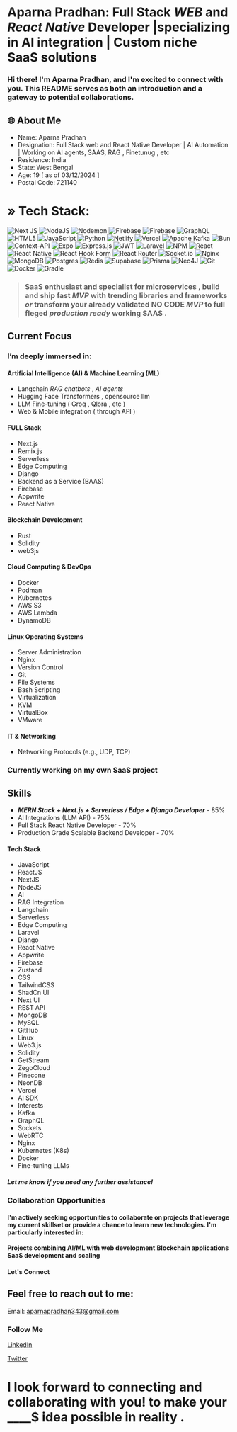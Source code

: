 # Aparna Pradhan: Full Stack *WEB* and *React Native*  Developer |specializing in AI integration | Custom niche SaaS solutions 
### Hi there! I'm Aparna Pradhan, and I'm excited to connect with you. This README serves as both an introduction and a gateway to potential collaborations.

## 🌐 About Me
- Name: Aparna Pradhan
- Designation: Full Stack web and React Native  Developer | AI Automation | Working on AI agents, SAAS, RAG , Finetunug , etc
- Residence: India
- State: West Bengal
- Age: 19 [ as of 03/12/2024 ]
- Postal Code: 721140


# » Tech Stack:
![Next JS](https://img.shields.io/badge/Next-black?style=flat&logo=next.js&logoColor=white) ![NodeJS](https://img.shields.io/badge/node.js-6DA55F?style=flat&logo=node.js&logoColor=white) ![Nodemon](https://img.shields.io/badge/NODEMON-%23323330.svg?style=flat&logo=nodemon&logoColor=%BBDEAD) ![Firebase](https://img.shields.io/badge/firebase-%23039BE5.svg?style=flat&logo=firebase) ![Firebase](https://img.shields.io/badge/firebase-a08021?style=flat&logo=firebase&logoColor=ffcd34) ![GraphQL](https://img.shields.io/badge/-GraphQL-E10098?style=flat&logo=graphql&logoColor=white) ![HTML5](https://img.shields.io/badge/html5-%23E34F26.svg?style=flat&logo=html5&logoColor=white) ![JavaScript](https://img.shields.io/badge/javascript-%23323330.svg?style=flat&logo=javascript&logoColor=%23F7DF1E) ![Python](https://img.shields.io/badge/python-3670A0?style=flat&logo=python&logoColor=ffdd54) ![Netlify](https://img.shields.io/badge/netlify-%23000000.svg?style=flat&logo=netlify&logoColor=#00C7B7) ![Vercel](https://img.shields.io/badge/vercel-%23000000.svg?style=flat&logo=vercel&logoColor=white) ![Apache Kafka](https://img.shields.io/badge/Apache%20Kafka-000?style=flat&logo=apachekafka) ![Bun](https://img.shields.io/badge/Bun-%23000000.svg?style=flat&logo=bun&logoColor=white) ![Context-API](https://img.shields.io/badge/Context--Api-000000?style=flat&logo=react) ![Expo](https://img.shields.io/badge/expo-1C1E24?style=flat&logo=expo&logoColor=#D04A37) ![Express.js](https://img.shields.io/badge/express.js-%23404d59.svg?style=flat&logo=express&logoColor=%2361DAFB) ![JWT](https://img.shields.io/badge/JWT-black?style=flat&logo=JSON%20web%20tokens) ![Laravel](https://img.shields.io/badge/laravel-%23FF2D20.svg?style=flat&logo=laravel&logoColor=white) ![NPM](https://img.shields.io/badge/NPM-%23CB3837.svg?style=flat&logo=npm&logoColor=white) ![React](https://img.shields.io/badge/react-%2320232a.svg?style=flat&logo=react&logoColor=%2361DAFB) ![React Native](https://img.shields.io/badge/react_native-%2320232a.svg?style=flat&logo=react&logoColor=%2361DAFB) ![React Hook Form](https://img.shields.io/badge/React%20Hook%20Form-%23EC5990.svg?style=flat&logo=reacthookform&logoColor=white) ![React Router](https://img.shields.io/badge/React_Router-CA4245?style=flat&logo=react-router&logoColor=white) ![Socket.io](https://img.shields.io/badge/Socket.io-black?style=flat&logo=socket.io&badgeColor=010101) ![Nginx](https://img.shields.io/badge/nginx-%23009639.svg?style=flat&logo=nginx&logoColor=white) ![MongoDB](https://img.shields.io/badge/MongoDB-%234ea94b.svg?style=flat&logo=mongodb&logoColor=white) ![Postgres](https://img.shields.io/badge/postgres-%23316192.svg?style=flat&logo=postgresql&logoColor=white) ![Redis](https://img.shields.io/badge/redis-%23DD0031.svg?style=flat&logo=redis&logoColor=white) ![Supabase](https://img.shields.io/badge/Supabase-3ECF8E?style=flat&logo=supabase&logoColor=white) ![Prisma](https://img.shields.io/badge/Prisma-3982CE?style=flat&logo=Prisma&logoColor=white) ![Neo4J](https://img.shields.io/badge/Neo4j-008CC1?style=flat&logo=neo4j&logoColor=white) ![Git](https://img.shields.io/badge/git-%23F05033.svg?style=flat&logo=git&logoColor=white) ![Docker](https://img.shields.io/badge/docker-%230db7ed.svg?style=flat&logo=docker&logoColor=white) ![Gradle](https://img.shields.io/badge/Gradle-02303A.svg?style=flat&logo=Gradle&logoColor=white)
  
> ### SaaS enthusiast and specialist for microservices , build and ship fast ***MVP*** with trending libraries and frameworks *or* transform your already validated **NO CODE** ***MVP*** to full fleged *production ready*  working SAAS .
> 
## Current Focus
### I’m deeply immersed in:

#### Artificial Intelligence (AI) & Machine Learning (ML)

- Langchain *RAG chatbots* , *AI agents*
- Hugging Face Transformers , opensource llm 
- LLM Fine-tuning ( Groq , Qlora , etc )
- Web & Mobile integration ( through API )

#### FULL Stack
- Next.js
- Remix.js
- Serverless
- Edge Computing
- Django
- Backend as a Service (BAAS)
- Firebase
- Appwrite
- React Native

#### Blockchain Development
- Rust
- Solidity
- web3js

#### Cloud Computing & DevOps
- Docker
- Podman
- Kubernetes
- AWS S3
- AWS Lambda
- DynamoDB

#### Linux Operating Systems
- Server Administration
- Nginx
- Version Control
- Git
- File Systems
- Bash Scripting
- Virtualization
- KVM
- VirtualBox
- VMware

#### IT & Networking
- Networking Protocols (e.g., UDP, TCP)




### Currently working on my own SaaS project
## Skills
- ***MERN Stack + Next.js + Serverless / Edge + Django Developer*** - 85%
- AI Integrations (LLM API) - 75%
- Full Stack React Native Developer - 70%
- Production Grade Scalable Backend Developer - 70%
  
#### Tech Stack

- JavaScript
- ReactJS
- NextJS
- NodeJS
- AI
- RAG Integration
- Langchain
- Serverless
- Edge Computing
- Laravel
- Django
- React Native
- Appwrite
- Firebase
- Zustand
- CSS
- TailwindCSS
- ShadCn UI
- Next UI
- REST API
- MongoDB
- MySQL
- GitHub
- Linux
- Web3.js
- Solidity
- GetStream
- ZegoCloud
- Pinecone
- NeonDB
- Vercel
- AI SDK
- Interests
- Kafka
- GraphQL
- Sockets
- WebRTC
- Nginx
- Kubernetes (K8s)
- Docker
- Fine-tuning LLMs

##### Let me know if you need any further assistance!

### Collaboration Opportunities
#### I'm actively seeking opportunities to collaborate on projects that leverage my current skillset or provide a chance to learn new technologies. I'm particularly interested in:

**Projects combining AI/ML with web development**
**Blockchain applications**
**SaaS development and scaling**

#### Let's Connect
## Feel free to reach out to me:

Email: <aparnapradhan343@gmail.com>



### Follow Me

[LinkedIn](https://www.linkedin.com/in/aparna-pradhan-06b882215/)

[Twitter](https://x.com/Aparna_108_dev)

# I look forward to connecting and collaborating with you! to make your ____$ idea possible in reality . 

